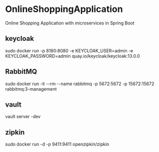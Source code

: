 # OnlineShoppingApplication
Online Shopping Application with microservices in Spring Boot

## keycloak
sudo docker run -p 8180:8080 -e KEYCLOAK_USER=admin -e KEYCLOAK_PASSWORD=admin quay.io/keycloak/keycloak:13.0.0

## RabbitMQ
sudo docker run -it --rm --name rabbitmq -p 5672:5672 -p 15672:15672 rabbitmq:3-management

## vault
vault server -dev

## zipkin
sudo docker run -d -p 9411:9411 openzipkin/zipkin
